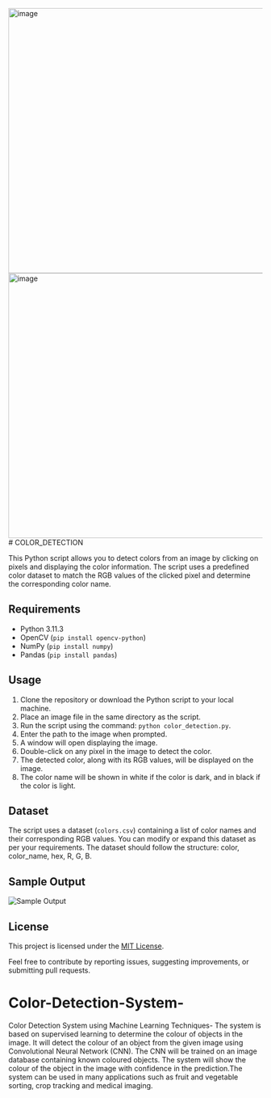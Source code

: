 <img width="524" alt="image" src="https://github.com/Dhru007/COLOR_DETECTION/assets/103928261/b5878602-a863-4b34-9aba-44cee70ef856"><img width="524" alt="image" src="https://github.com/Dhru007/COLOR_DETECTION/assets/103928261/25efd605-1587-4e8d-9662-1fa3b851fcda"># COLOR_DETECTION

This Python script allows you to detect colors from an image by clicking on pixels and displaying the color information. The script uses a predefined color dataset to match the RGB values of the clicked pixel and determine the corresponding color name.

## Requirements

- Python 3.11.3
- OpenCV (`pip install opencv-python`)
- NumPy (`pip install numpy`)
- Pandas (`pip install pandas`)

## Usage

1. Clone the repository or download the Python script to your local machine.
2. Place an image file in the same directory as the script.
3. Run the script using the command: `python color_detection.py`.
4. Enter the path to the image when prompted.
5. A window will open displaying the image.
6. Double-click on any pixel in the image to detect the color.
7. The detected color, along with its RGB values, will be displayed on the image.
8. The color name will be shown in white if the color is dark, and in black if the color is light.

## Dataset

The script uses a dataset (`colors.csv`) containing a list of color names and their corresponding RGB values. You can modify or expand this dataset as per your requirements. The dataset should follow the structure: color, color_name, hex, R, G, B.


## Sample Output

![Sample Output](output.png)

## License

This project is licensed under the [MIT License](LICENSE).

Feel free to contribute by reporting issues, suggesting improvements, or submitting pull requests.

# Color-Detection-System-
Color Detection System using Machine Learning Techniques- 
The system is based on supervised learning to determine the colour of objects in the image. It will detect the colour of an object from 
the given image using Convolutional Neural Network (CNN). The CNN will be trained on an image database containing known coloured objects. 
The system will show the colour of the object in the image with confidence in the prediction.The system can be used in many applications 
such as fruit and vegetable sorting, crop tracking and medical imaging.


